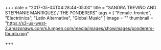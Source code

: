 +++
date = "2017-05-04T04:28:44-05:00"
title = "SANDRA TREVIÑO AND STEPHANIE MANRIQUEZ / THE PONDERERS"
tags = [ "Female-fronted", "Electrónica", "Latin Alternative", "Global Music" ]
image = ""
thumbnail = "https://s3-us-west-2.amazonaws.com/s.lumpen.com/media/images/showimages/ponderers-thumb.png"

+++

